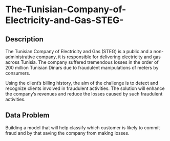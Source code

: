 # The-Tunisian-Company-of-Electricity-and-Gas-STEG-
## Description
The Tunisian Company of Electricity and Gas (STEG) is a public and a non-administrative company, it is responsible for delivering electricity and gas across Tunisia. The company suffered tremendous losses in the order of 200 million Tunisian Dinars due to fraudulent manipulations of meters by consumers.

Using the client’s billing history, the aim of the challenge is to detect and recognize clients involved in fraudulent activities.
The solution will enhance the company’s revenues and reduce the losses caused by such fraudulent activities.

## Data Problem
Building a model that will help classify which customer is likely to commit fraud and by that saving the company from making losses.
 
